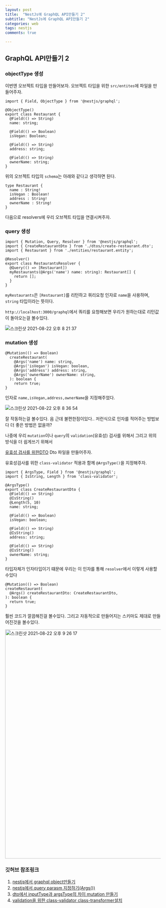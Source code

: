 ```yaml
---
layout: post
title:  "NestJs에 GraphQL API만들기 2"
subtitle: "NestJs에 GraphQL API만들기 2"
categories: web
tags: nestjs
comments: true

---
```


## GraphQL API만들기 2

### objectType 생성

이번엔 오브젝트 타입을 만들어보자. 오브젝트 타입을 위한 `src/entites`에 파일을 만들어주자.

```
import { Field, ObjectType } from '@nestjs/graphql';

@ObjectType()
export class Restaurant {
  @Field(() => String) 
  name: string;

  @Field(() => Boolean)
  isVegan: Boolean;

  @Field(() => String)
  address: string;

  @Field(() => String)
  ownerName: string;
}
```

위의 오브젝트 타입의 `schema`는 아래와 같다고 생각하면 된다.

```
type Restaurant {
  name : String!
  isVegan : Boolean!
  address : String!
  ownerName : String! 
}
```

다음으로 resolvers에 우리 오브젝트 타입을 연결시켜주자.

### query 생성

```
import { Mutation, Query, Resolver } from '@nestjs/graphql';
import { CreateRestaurantDto } from './dtos/create-restaurant.dto';
import { Restaurant } from './entities/restaurant.entity';

@Resolver() 
export class RestaurantsResolver {
  @Query(() => [Restaurant])
  myRestaurants(@Args('name') name: string): Restaurant[] {
    return [];
  }
}
```

`myRestaurants`은 `[Restaurant]`를 리턴하고 쿼리요청 인자로 `name`을 사용하며, `string` 타입이라는 뜻이다.

`http://localhost:3000/graphql`에서 쿼리를 요청해보면 우리가 원하는대로 리턴값이 돌아오는걸 볼수있다.

![스크린샷 2021-08-22 오후 8 21 37](https://user-images.githubusercontent.com/56789064/130353198-00985801-908c-450b-891b-e315c0679391.png)

### mutation 생성

```
@Mutation(() => Boolean)
  createRestaurant(
    @Args('name') name: string,
    @Args('isVegan') isVegan: boolean,
    @Args('address') address: string,
    @Args('ownerName') ownerName: string,
  ): boolean {
    return true;
}
```

인자로 `name,isVegan,address,ownerName`을 지정해주었다. 

![스크린샷 2021-08-22 오후 8 36 54](https://user-images.githubusercontent.com/56789064/130353642-eb76a281-a62c-4979-b5af-c2bb97a9c8ba.png)

잘 작동하는걸 볼수있다. 음 근데 불편한점이있다.. 저런식으로 인자를 적어주는 방법보다 더 좋은 방법은 없을까?

나중에 우리 `mutation`이나 `query`의 `validation`(유효성) 검사를 위해서 그리고 위의 방식을 더 쉽게쓰기 위해서

[유효성 검사를 위한DTO](https://erurang.github.io/web/2021/08/20/web-nest-4/) Dto 파일을 만들어주자. 

유효성검사를 위한 `class-validator` 적용과 함께 `@ArgsType()`을 지정해주자.

```
import { ArgsType, Field } from '@nestjs/graphql';
import { IsString, Length } from 'class-validator';

@ArgsType()
export class CreateRestaurantDto {
  @Field(() => String)
  @IsString()
  @Length(5, 10)
  name: string;

  @Field(() => Boolean)
  isVegan: boolean;

  @Field(() => String)
  @IsString()
  address: string;

  @Field(() => String)
  @IsString()
  ownerName: string;
}
```

타입자체가 인자타입이기 떄문에 우리는 이 인자를 통해 `resolver`에서 이렇게 사용할수있다

```
@Mutation(() => Boolean)
createRestaurant(
  @Args() createRestaurantDto: CreateRestaurantDto,
): boolean {
  return true;
}
```

훨씬 코드가 깔끔해진걸 볼수있다. 그리고 자동적으로 만들어지는 스키마도 제대로 만들어진것을 볼수있다.

<img width="739" alt="스크린샷 2021-08-22 오후 9 26 17" src="https://user-images.githubusercontent.com/56789064/130355089-bfe53ba6-fffe-4ced-9438-309c436bba04.png">



### 깃허브 참조링크
1. [nestjs에서 graphql object만들기](https://github.com/erurang/js/commit/9b11501d6c9d1fd499bad450ca5176b00ad451ef#diff-db5449ccd1d5fd9b7884f8b8e33553fa9ec5343c2c732bec3cb04a77d6d824a9)
2. [nestjs에서 query parasm 지정하기(Args())](https://github.com/erurang/js/commit/b56a94e452d6e52f75d19abd2463ce2e29c72f42#diff-db5449ccd1d5fd9b7884f8b8e33553fa9ec5343c2c732bec3cb04a77d6d824a9)
3. [dto에서 inputType과 argsType의 차이 mutation 만들기](https://github.com/erurang/js/commit/82f9d91e5282bcab03f7a572e6fbcbc0ec9c7d2f#diff-db5449ccd1d5fd9b7884f8b8e33553fa9ec5343c2c732bec3cb04a77d6d824a9)
4. [validation을 위한 class-validator class-transformer설치
](https://github.com/erurang/js/commit/3ee18229c04ec808adfcb391e5628cc9ffc7be85#diff-db5449ccd1d5fd9b7884f8b8e33553fa9ec5343c2c732bec3cb04a77d6d824a9)